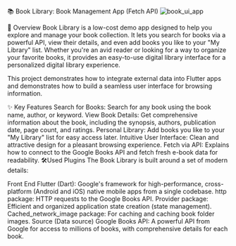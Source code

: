 📚 Book Library: Book Management App (Fetch API)
![book_ui_app](https://github.com/user-attachments/assets/1846a3db-cd9a-43b6-a822-1e4cc147deb9)

🚀 Overview
Book Library is a low-cost demo app designed to help you explore and manage your book collection. It lets you search for books via a powerful API, view their details, and even add books you like to your "My Library" list. Whether you're an avid reader or looking for a way to organize your favorite books, it provides an easy-to-use digital library interface for a personalized digital library experience.

This project demonstrates how to integrate external data into Flutter apps and demonstrates how to build a seamless user interface for browsing information.

✨ Key Features
Search for Books: Search for any book using the book name, author, or keyword.
View Book Details: Get comprehensive information about the book, including the synopsis, authors, publication date, page count, and ratings.
Personal Library: Add books you like to your "My Library" list for easy access later.
Intuitive User Interface: Clean and attractive design for a pleasant browsing experience. Fetch via API: Explains how to connect to the Google Books API and fetch fresh e-book data for readability.
🛠️Used Plugins
The Book Library is built around a set of modern details:

Front End
Flutter (Dart): Google's framework for high-performance, cross-platform (Android and iOS) native mobile apps from a single codebase.
http package: HTTP requests to the Google Books API.
Provider package: Efficient and organized application state creation (state management).
Cached_network_image package: For caching and caching book folder images.
Source (Data source)
Google Books API: A powerful API from Google for access to millions of books, with comprehensive details for each book.
